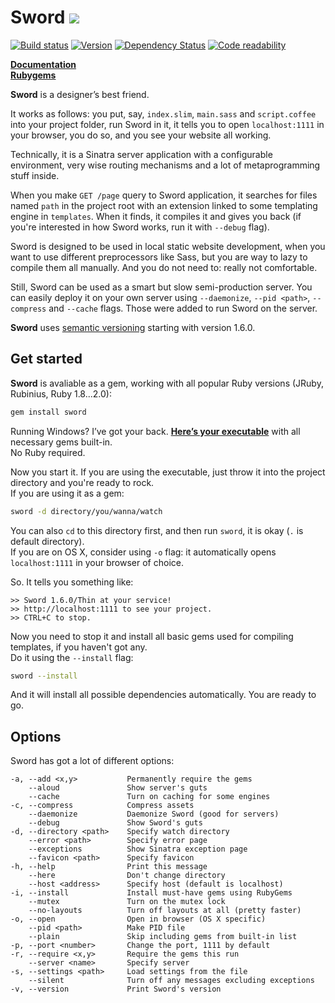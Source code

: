 Sword [![](http://so.mu/icons/sword.png)](http://so.mu/blog/sword)
=====
[![Build status](https://secure.travis-ci.org/somu/sword.png?branch=master)](http://travis-ci.org/somu/sword)
[![Version](https://badge.fury.io/rb/sword.png)](http://rubygems.org/gems/sword)
[![Dependency Status](https://gemnasium.com/somu/sword.png)](https://gemnasium.com/somu/sword)
[![Code readability](https://codeclimate.com/github/somu/sword.png)](https://codeclimate.com/github/somu/sword)

[**Documentation**](http://rubydoc.info/github/somu/sword/master/frames)  
[**Rubygems**](http://rubygems.org/gems/sword)

**Sword** is a designer’s best friend.

It works as follows: you put, say, `index.slim`, `main.sass` and `script.coffee` into your project folder,
run Sword in it, it tells you to open `localhost:1111` in your browser, you do so, and you see your
website all working.

Technically, it is a Sinatra server application with a configurable environment,
very wise routing mechanisms and a lot of metaprogramming stuff inside.

When you make `GET /page` query to Sword application, it searches for files named `path` in the project
root with an extension linked to some templating engine in `templates`. When it finds, it compiles it
and gives you back (if you're interested in how Sword works, run it with `--debug` flag).

Sword is designed to be used in local static website development, when you want to use different preprocessors like Sass, but
you are way to lazy to compile them all manually. And you do not need to: really not comfortable.

Still, Sword can be used as a smart but slow semi-production server. You can easily deploy it on your own server using
`--daemonize`, `--pid <path>`, `--compress` and `--cache` flags. Those were added to run Sword on the server.

**Sword** uses [semantic versioning](http://semver.org) starting with version 1.6.0.

Get started
-----------

**Sword** is avaliable as a gem, working with all popular Ruby versions (JRuby, Rubinius, Ruby 1.8...2.0):

```sh
gem install sword
```

Running Windows? I’ve got your back. [**Here’s your executable**](https://github.com/somu/sword/blob/master/sword.exe?raw=true)
with all necessary gems built-in.  
No Ruby required.

Now you start it. If you are using the executable, just throw it into the project directory and you're ready to rock.  
If you are using it as a gem:

```sh
sword -d directory/you/wanna/watch
```

You can also `cd` to this directory first, and then run `sword`, it is okay (`.` is default directory).  
If you are on OS X, consider using `-o` flag: it automatically opens `localhost:1111` in your browser of choice.

So. It tells you something like:

    >> Sword 1.6.0/Thin at your service!
    >> http://localhost:1111 to see your project.
    >> CTRL+C to stop.

Now you need to stop it and install all basic gems used for compiling templates, if you haven't got any.  
Do it using the `--install` flag:

```sh
sword --install
```

And it will install all possible dependencies automatically. You are ready to go.

Options
-------

Sword has got a lot of different options:

    -a, --add <x,y>           Permanently require the gems
        --aloud               Show server's guts
        --cache               Turn on caching for some engines
    -c, --compress            Compress assets
        --daemonize           Daemonize Sword (good for servers)
        --debug               Show Sword's guts
    -d, --directory <path>    Specify watch directory
        --error <path>        Specify error page
        --exceptions          Show Sinatra exception page
        --favicon <path>      Specify favicon
    -h, --help                Print this message
        --here                Don't change directory
        --host <address>      Specify host (default is localhost)
    -i, --install             Install must-have gems using RubyGems
        --mutex               Turn on the mutex lock
        --no-layouts          Turn off layouts at all (pretty faster)
    -o, --open                Open in browser (OS X specific)
        --pid <path>          Make PID file
        --plain               Skip including gems from built-in list
    -p, --port <number>       Change the port, 1111 by default
    -r, --require <x,y>       Require the gems this run
        --server <name>       Specify server
    -s, --settings <path>     Load settings from the file
        --silent              Turn off any messages excluding exceptions
    -v, --version             Print Sword's version

